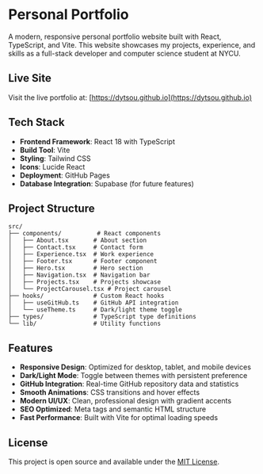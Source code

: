# Personal Portfolio

A modern, responsive personal portfolio website built with React, TypeScript, and Vite. This website showcases my projects, experience, and skills as a full-stack developer and computer science student at NYCU.

## Live Site

Visit the live portfolio at: [https://dytsou.github.io](https://dytsou.github.io)

## Tech Stack

- **Frontend Framework**: React 18 with TypeScript
- **Build Tool**: Vite
- **Styling**: Tailwind CSS
- **Icons**: Lucide React
- **Deployment**: GitHub Pages
- **Database Integration**: Supabase (for future features)

## Project Structure

```
src/
├── components/          # React components
│   ├── About.tsx       # About section
│   ├── Contact.tsx     # Contact form
│   ├── Experience.tsx  # Work experience
│   ├── Footer.tsx      # Footer component
│   ├── Hero.tsx        # Hero section
│   ├── Navigation.tsx  # Navigation bar
│   ├── Projects.tsx    # Projects showcase
│   └── ProjectCarousel.tsx # Project carousel
├── hooks/              # Custom React hooks
│   ├── useGitHub.ts    # GitHub API integration
│   └── useTheme.ts     # Dark/light theme toggle
├── types/              # TypeScript type definitions
└── lib/                # Utility functions
```

## Features

- **Responsive Design**: Optimized for desktop, tablet, and mobile devices
- **Dark/Light Mode**: Toggle between themes with persistent preference
- **GitHub Integration**: Real-time GitHub repository data and statistics
- **Smooth Animations**: CSS transitions and hover effects
- **Modern UI/UX**: Clean, professional design with gradient accents
- **SEO Optimized**: Meta tags and semantic HTML structure
- **Fast Performance**: Built with Vite for optimal loading speeds


## License

This project is open source and available under the [MIT License](LICENSE).
